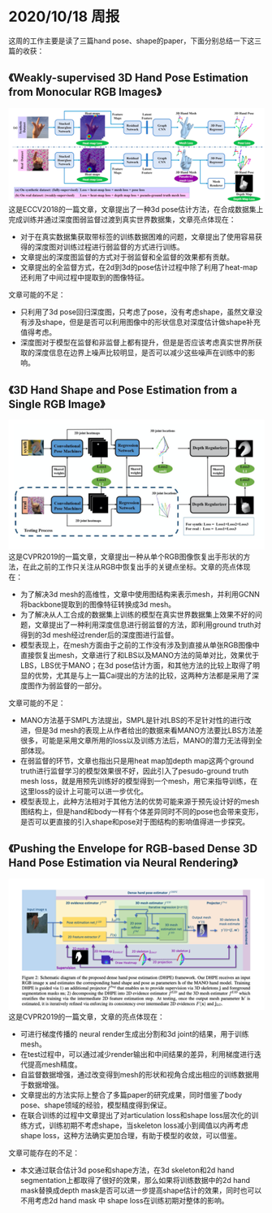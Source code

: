 #  2020/10/18 周报
这周的工作主要是读了三篇hand pose、shape的paper，下面分别总结一下这三篇的收获：

## 《Weakly-supervised 3D Hand Pose Estimation from Monocular RGB Images》
![f](/picture/1.png)这是ECCV2018的一篇文章，文章提出了一种3d pose估计方法，在合成数据集上完成训练并通过深度图弱监督过渡到真实世界数据集，文章亮点体现在：

* 对于在真实数据集获取带标签的训练数据困难的问题，文章提出了使用容易获得的深度图对训练过程进行弱监督的方式进行训练。
* 文章提出的深度图监督的方式对于弱监督和全监督的效果都有贡献。
* 文章提出的全监督方式，在2d到3d的pose估计过程中除了利用了heat-map 还利用了中间过程中提取到的图像特征。

文章可能的不足：
* 只利用了3d pose回归深度图，只考虑了pose，没有考虑shape，虽然文章没有涉及shape，但是是否可以利用图像中的形状信息对深度估计做shape补充值得考虑。
* 深度图对于模型在监督和非监督上都有提升，但是是否应该考虑真实世界所获取的深度信息在边界上噪声比较明显，是否可以减少这些噪声在训练中的影响。

## 《3D Hand Shape and Pose Estimation from a Single RGB Image》
![f](/picture/2.png)这是CVPR2019的一篇文章，文章提出一种从单个RGB图像恢复出手形状的方法，在此之前的工作只关注从RGB中恢复出手的关键点坐标。文章的亮点体现在：

* 为了解决3d mesh的高维性，文章中使用图结构来表示mesh，并利用GCNN将backbone提取到的图像特征转换成3d mesh。
* 为了解决从人工合成的数据集上训练的模型在真实世界数据集上效果不好的问题，文章提出了一种利用深度信息进行弱监督的方法，即利用ground truth对得到的3d mesh经过render后的深度图进行监督。
* 模型表现上，在mesh方面由于之前的工作没有涉及到直接从单张RGB图像中直接恢复出mesh，文章进行了和LBS以及MANO方法的简单对比，效果优于LBS，LBS优于MANO；在3d pose估计方面，和其他方法的比较上取得了明显的优势，尤其是与上一篇Cai提出的方法的比较，这两种方法都是采用了深度图作为弱监督的一部分。

文章可能的不足：
* MANO方法基于SMPL方法提出，SMPL是针对LBS的不足针对性的进行改进，但是3d mesh的表现上从作者给出的数据来看MANO方法要比LBS方法差很多，可能是采用文章所用的loss以及训练方法后，MANO的潜力无法得到全部体现。
* 在弱监督的环节，文章也指出只是用heat map加depth map这两个ground truth进行监督学习的模型效果很不好，因此引入了pesudo-ground truth mesh loss，就是用预先训练好的模型得到一个mesh，用它来指导训练，在这里loss的设计上可能可以进一步优化。
* 模型表现上，此种方法相对于其他方法的优势可能来源于预先设计好的mesh图结构上，但是hand和body一样有个体差异同时不同的pose也会带来变形，是否可以更直接的引入shape和pose对于图结构的影响值得进一步探究。

## 《Pushing the Envelope for RGB-based Dense 3D Hand Pose Estimation via Neural Rendering》
![f](/picture/3.png)这是CVPR2019的一篇文章，文章的亮点体现在：
* 可进行梯度传播的 neural render生成出分割和3d joint的结果，用于训练mesh。
* 在test过程中，可以通过减少render输出和中间结果的差异，利用梯度进行迭代提高mesh精度。
* 自监督数据增强，通过改变得到mesh的形状和视角合成出相应的训练数据用于数据增强。
* 文章提出的方法实际上整合了多篇paper的研究成果，同时借鉴了body pose、shape领域的经验，模型精度得到保证。
* 在联合训练的过程中文章提出了对articulation loss和shape loss层次化的训练方式，训练初期不考虑shape，当skeleton loss减小到阈值以内再考虑shape loss，这种方法确实更加合理，有助于模型的收敛，可以借鉴。

文章可能存在的不足：
* 本文通过联合估计3d pose和shape方法，在3d skeleton和2d hand segmentation上都取得了很好的效果，那么如果将训练数据中的2d hand mask替换成depth mask是否可以进一步提高shape估计的效果，同时也可以不用考虑2d hand mask 中 shape loss在训练初期对整体的影响。